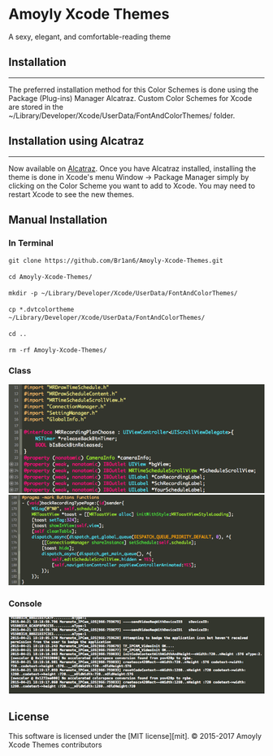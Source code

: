 # Amoyly Xcode Themes
A sexy, elegant, and comfortable-reading theme

## Installation
***
The preferred installation method for this Color Schemes is done using the Package (Plug-ins) Manager Alcatraz. Custom Color Schemes for Xcode are stored in the ~/Library/Developer/Xcode/UserData/FontAndColorThemes/ folder.

## Installation using Alcatraz
***
Now available on [Alcatraz](https://github.com/supermarin/Alcatraz). Once you have Alcatraz installed, installing the theme is done in Xcode's menu Window -> Package Manager simply by clicking on the Color Scheme you want to add to Xcode. You may need to restart Xcode to see the new themes.

## Manual Installation

### In Terminal
```
git clone https://github.com/Br1an6/Amoyly-Xcode-Themes.git

cd Amoyly-Xcode-Themes/

mkdir -p ~/Library/Developer/Xcode/UserData/FontAndColorThemes/

cp *.dvtcolortheme ~/Library/Developer/Xcode/UserData/FontAndColorThemes/

cd ..

rm -rf Amoyly-Xcode-Themes/
```
### Class
![alt tag](https://raw.githubusercontent.com/Br1an6/Amoyly-Xcode-Themes/master/Amoyly_Class_Implement_Sample.png)
![alt tag](https://raw.githubusercontent.com/Br1an6/Amoyly-Xcode-Themes/master/Amoyly_Class_Interface_Sample.png)
### Console
![alt tag](https://raw.githubusercontent.com/Br1an6/Amoyly-Xcode-Themes/master/Amoyly_Class_ConsoleWindows_Sample.png)

License
-------

This software is licensed under the [MIT license][mit].
© 2015-2017 Amoyly Xcode Themes contributors
